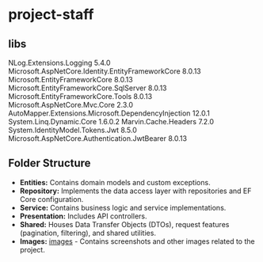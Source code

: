 # project-staff

## libs

NLog.Extensions.Logging 5.4.0
Microsoft.AspNetCore.Identity.EntityFrameworkCore 8.0.13
Microsoft.EntityFrameworkCore 8.0.13
Microsoft.EntityFrameworkCore.SqlServer 8.0.13
Microsoft.EntityFrameworkCore.Tools 8.0.13
Microsoft.AspNetCore.Mvc.Core 2.3.0
AutoMapper.Extensions.Microsoft.DependencyInjection 12.0.1
System.Linq.Dynamic.Core 1.6.0.2
Marvin.Cache.Headers 7.2.0
System.IdentityModel.Tokens.Jwt 8.5.0
Microsoft.AspNetCore.Authentication.JwtBearer 8.0.13

## Folder Structure

- **Entities:** Contains domain models and custom exceptions.
- **Repository:** Implements the data access layer with repositories and EF Core configuration.
- **Service:** Contains business logic and service implementations.
- **Presentation:** Includes API controllers.
- **Shared:** Houses Data Transfer Objects (DTOs), request features (pagination, filtering), and shared utilities.
- **Images:** [images](./images/) - Contains screenshots and other images related to the project.
